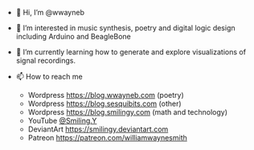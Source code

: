 - 👋 Hi, I’m @wwayneb
- 👀 I’m interested in music synthesis, poetry and digital logic design including Arduino and BeagleBone
- 🌱 I’m currently learning how to generate and explore visualizations of signal recordings.

- 📫 How to reach me 
   - Wordpress <a href="https://blog.wwayneb.com">https://blog.wwayneb.com</a> (poetry)
   - Wordpress <a href="https://blog.sesquibits.com">https://blog.sesquibits.com</a> (other)
   - Wordpress <a href="https://blog.smilingy.com">https://blog.smilingy.com</a> (math and technology)
   - YouTube <a href="https://youtube.com/@smiling.y">@Smiling.Y</a>
   - DeviantArt <a href="https://smilingy.deviantart.com">https://smilingy.deviantart.com</a>
   - Patreon <a href="https://patreon.com/williamwaynesmith">https://patreon.com/williamwaynesmith</a>

<!---
wwayneb/wwayneb is a ✨ special ✨ repository because its `README.md` (this file) appears on your GitHub profile.
You can click the Preview link to take a look at your changes.
--->
